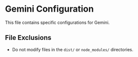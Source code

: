 # Gemini Configuration

This file contains specific configurations for Gemini.

## File Exclusions

*   Do not modify files in the `dist/` or `node_modules/` directories.
